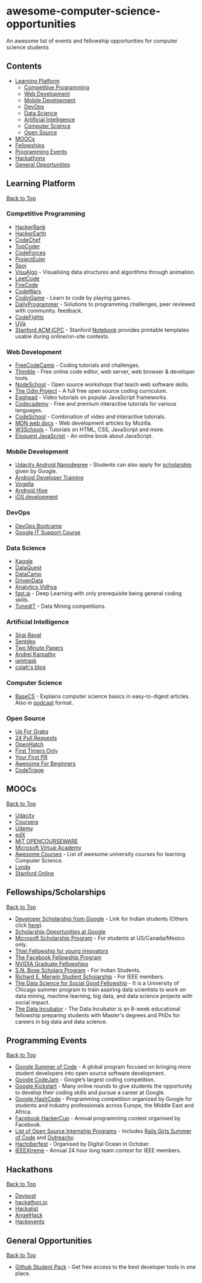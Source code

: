 # awesome-computer-science-opportunities
An awesome list of events and fellowship opportunities for computer science students

## Contents

 - [Learning Platform](#learning-platform)
   - [Competitive Programming](#competitive-programming)
   - [Web Development](#web-development)
   - [Mobile Development](#mobile-development)
   - [DevOps](#devops)
   - [Data Science](#data-science)
   - [Artificial Intelligence](#artificial-intelligence)
   - [Computer Science](#computer-science)
   - [Open Source](#open-source)
 - [MOOCs](#moocs)
 - [Fellowships](#fellowshipsscholarships)
 - [Programming Events](#programming-events)
 - [Hackathons](#hackathons)
 - [General Opportunities](#general-opportunities)

## Learning Platform

[Back to Top](#contents)

 ### Competitive Programming

 * [HackerRank](http://hackerrank.com)
 * [HackerEarth](http://hackerearth.com)
 * [CodeChef](http://codechef.com)
 * [TopCoder](http://topcoder.com)
 * [CodeForces](http://codeforces.com)
 * [ProjectEuler](http://projecteuler.net)
 * [Spoj](http://spoj.com)
 * [VisuAlgo](https://visualgo.net/en) - Visualising data structures and algorithms through animation.
 * [LeetCode](https://leetcode.com)
 * [FireCode](https://www.firecode.io/)
 * [CodeWars](https://www.codewars.com/)
 * [CodinGame](https://www.codingame.com/) - Learn to code by playing games.
 * [DailyProgrammer](https://www.reddit.com/r/dailyprogrammer/) - Solutions to programming challenges, peer reviewed with community. feedback.
 * [CodeFights](https://codefights.com)
 * [UVa](https://uva.onlinejudge.org)
 * [Stanford ACM ICPC](https://github.com/jaehyunp/stanfordacm) - Stanford [Notebook](https://github.com/jaehyunp/stanfordacm/blob/master/notebook.pdf) provides printable templates usable during online/on-site contests.

 ### Web Development

 * [FreeCodeCamp](http://freecodecamp.com) - Coding tutorials and challenges.
 * [Thimble](https://thimble.mozilla.org/en-US/) - Free online code editor, web server, web browser & developer tools.
 * [NodeSchool](https://nodeschool.io) - Open source workshops that teach web software skills.
 * [The Odin Project](https://www.theodinproject.com/) - A full free open source coding curriculum.
 * [Egghead](https://egghead.io/) - Video tutorials on popular JavaScript frameworks.
 * [Codecademy](https://www.codecademy.com/) - Free and premium interactive tutorials for various languages.
 * [CodeSchool](https://www.codeschool.com/) - Combination of video and interactive tutorials.
 * [MDN web docs](https://developer.mozilla.org/en-US/docs/Learn) - Web development articles by Mozilla.
 * [W3Schools](https://www.w3schools.com/) - Tutorials on HTML, CSS, JavaScript and more.
 * [Eloquent JavaScript](http://eloquentjavascript.net/) - An online book about JavaScript.

 ### Mobile Development

 * [Udacity Android Nanodegree](https://in.udacity.com/course/android-developer-nanodegree-by-google--nd801) - Students can also apply for [scholarship](https://in.udacity.com/google-india-scholarships) given by Google.
 * [Android Developer Training](https://developer.android.com/training/index.html)
 * [Vogella](http://www.vogella.com/tutorials/android.html)
 * [Android Hive](https://www.androidhive.info)
 * [iOS development](https://in.udacity.com/course/intro-to-ios-app-development-with-swift--ud585)

 ### DevOps

 * [DevOps Bootcamp](http://devopsbootcamp.osuosl.org/start-here.html)
 * [Google IT Support Course](https://www.coursera.org/specializations/google-it-support)

 ### Data Science

 * [Kaggle](http://kaggle.com)
 * [DataQuest](http://dataquest.io)
 * [DataCamp](http://datacamp.com)
 * [DrivenData](https://www.drivendata.org/)
 * [Analytics Vidhya](http://analyticsvidhya.com)
 * [fast.ai](http://course.fast.ai/) - Deep Learning with only prerequisite being general coding skills.
 * [TunedIT](http://tunedit.org/data-competitions) - Data Mining competitions.

 ### Artificial Intelligence

 * [Siraj Raval](https://www.youtube.com/channel/UCWN3xxRkmTPmbKwht9FuE5A)
 * [Sentdex](https://www.youtube.com/user/sentdex)
 * [Two Minute Papers](https://www.youtube.com/user/keeroyz)
 * [Andrej Karpathy](http://karpathy.github.io/)
 * [iamtrask](http://iamtrask.github.io/)  
 * [colah's blog](http://colah.github.io/)

 ### Computer Science
 * [BaseCS](https://medium.com/basecs) - Explains computer science basics in easy-to-digest articles. Also in [podcast](https://www.codenewbie.org/basecs) format.

 ### Open Source

 * [Up For Grabs](http://up-for-grabs.net/#/)
 * [24 Pull Requests](https://24pullrequests.com)
 * [OpenHatch](https://openhatch.org/search/)
 * [First Timers Only](http://www.firsttimersonly.com)
 * [Your First PR](http://yourfirstpr.github.io/)  
 * [Awesome For Beginners](https://github.com/MunGell/awesome-for-beginners)
 * [CodeTriage](https://www.codetriage.com/)

## MOOCs

[Back to Top](#contents)

* [Udacity](http://udacity.com)
* [Coursera](http://coursera.org)
* [Udemy](http://udemy.com)
* [edX](https://www.edx.org)
* [MIT OPENCOURSEWARE](https://ocw.mit.edu/courses/find-by-department/)
* [Microsoft Virtual Academy](https://mva.microsoft.com)
* [Awesome Courses](https://github.com/prakhar1989/awesome-courses) - List of awesome university courses for learning Computer Science.
* [Lynda](https://www.lynda.com)
* [Stanford Online](https://online.stanford.edu/courses)

## Fellowships/Scholarships

[Back to Top](#contents)

* [Developer Scholarship from Google](https://in.udacity.com/google-india-scholarships) - Link for Indian students (Others click [here](https://www.udacity.com/scholarships)).
* [Scholarship Opportunities at Google](https://edu.google.com/scholarships/)
* [Microsoft Scholarship Program](https://careers.microsoft.com/students/scholarships) - For students at US/Canada/Mexico only.
* [Thiel Fellowship for young innovators](http://thielfellowship.org)
* [The Facebook Fellowship Program](https://research.fb.com/programs/fellowship/)
* [NVIDIA Graduate Fellowships](http://research.nvidia.com/graduate-fellowships)
* [S.N. Bose Scholars Program](http://iusstf.org/story/53-74-For-Indian-Students.html) - For Indian Students.
* [Richard E. Merwin Student Scholarship](https://www.computer.org/web/students/merwin) - For IEEE members.
* [The Data Science for Social Good Fellowship](https://dssg.uchicago.edu) - It is a University of Chicago summer program to train aspiring data scientists to work on data mining, machine learning, big data, and data science projects with social impact.
* [The Data Incubator](https://www.thedataincubator.com) - The Data Incubator is an 8-week educational fellowship preparing students with Master's degrees and PhDs for careers in big data and data science.

## Programming Events

[Back to Top](#contents)

* [Google Summer of Code](https://summerofcode.withgoogle.com) - A global program focused on bringing more student developers into open source software development.
* [Google CodeJam](https://code.google.com/codejam/) - Google’s largest coding competition.
* [Google Kickstart](https://code.google.com/codejam/kickstart/) - Many online rounds to give students the opportunity to develop their coding skills and pursue a career at Google.
* [Google HashCode](https://hashcode.withgoogle.com) - Programming competition organized by Google for students and industry professionals across Europe, the Middle East and Africa.
* [Facebook HackerCup](https://www.facebook.com/hackercup/) - Annual programming contest organised by Facebook.
* [List of Open Source Internship Programs](https://github.com/tapasweni-pathak/SOC-Programs) - Includes [Rails Girls Summer of Code](https://railsgirlssummerofcode.org/) and [Outreachy](https://www.outreachy.org/).
* [Hactoberfest](https://hacktoberfest.digitalocean.com) - Organised by Digital Ocean in October.
* [IEEEXtreme](ieeextreme.org) - Annual 24 hour long team contest for IEEE members.

## Hackathons

[Back to Top](#contents)

* [Devpost](http://devpost.com/hackathons)
* [hackathon.io](http://hackathon.io)
* [Hackalist](https://www.hackalist.org)
* [AngelHack](https://angelhack.com)
* [Hackevents](https://hackevents.co/hackathons)

## General Opportunities

[Back to Top](#contents)

* [Github Student Pack](https://education.github.com/pack) - Get free access to the best developer tools in one place.
